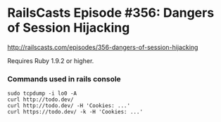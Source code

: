 # RailsCasts Episode #356: Dangers of Session Hijacking

http://railscasts.com/episodes/356-dangers-of-session-hijacking

Requires Ruby 1.9.2 or higher.


### Commands used in rails console

```
sudo tcpdump -i lo0 -A
curl http://todo.dev/
curl http://todo.dev/ -H 'Cookies: ...'
curl https://todo.dev/ -k -H 'Cookies: ...'
```
